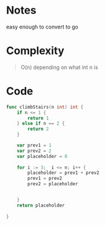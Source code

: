 # Notes
easy enough to convert to go
# Complexity
> O(n) depending on what int n is
# Code
```Go
func climbStairs(n int) int {
    if n <= 1 {
        return 1
    } else if n == 2 {
        return 2
    }

    var prev1 = 1
    var prev2 = 2
    var placeholder = 0
    
    for i := 3;  i <= n; i++ {
        placeholder = prev1 + prev2
        prev1 = prev2
        prev2 = placeholder 


    }
    return placeholder
    
}
```
